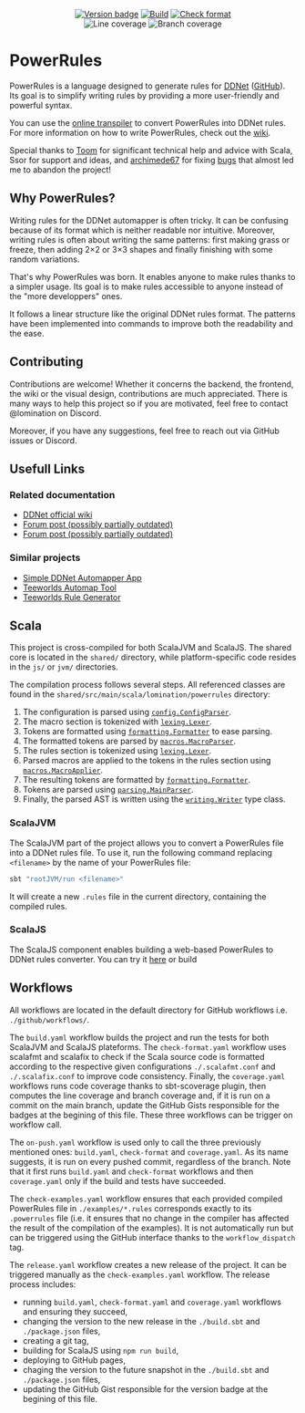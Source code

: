 <div align="center">

[![Version badge](https://img.shields.io/endpoint?url=https%3A%2F%2Fgist.githubusercontent.com%2Flomination%2F332a8f012e03423e217c300418f37718%2Fraw%2Fpowerrules-version-badge.json%3Fcachebust%3Ddkjflskjfldkf)](https://github.com/lomination/powerrules/releases/latest)
[![Build](https://img.shields.io/github/actions/workflow/status/lomination/powerrules/.github/workflows/build.yaml?branch=main)](https://github.com/lomination/powerrules/actions/workflows/build.yaml)
[![Check format](https://img.shields.io/github/actions/workflow/status/lomination/powerrules/.github/workflows/check-format.yaml?branch=main&label=check%20format)](https://github.com/lomination/powerrules/actions/workflows/check-format.yaml)
<br>
![Line coverage](https://img.shields.io/endpoint?url=https%3A%2F%2Fgist.githubusercontent.com%2Flomination%2F6d46d5386c81a9b73454731cbb5cc358%2Fraw%2Fpowerrules-line-coverage-badge.json%3Fcachebust%3Ddkjflskjfldkf)
![Branch coverage](https://img.shields.io/endpoint?url=https%3A%2F%2Fgist.githubusercontent.com%2Flomination%2F07f82f2d3ab43091376eb29126e2839c%2Fraw%2Fpowerrules-branch-coverage-badge.json%3Fcachebust%3Ddkjflskjfldkf)

</div>

# PowerRules

PowerRules is a language designed to generate rules for [DDNet](https://ddnet.org) ([GitHub](https://github.com/ddnet/ddnet)). Its goal is to simplify writing rules by providing a more user-friendly and powerful syntax.

You can use the [online transpiler](https://lomination.github.io/powerrules/) to convert PowerRules into DDNet rules. For more information on how to write PowerRules, check out the [wiki](https://github.com/lomination/powerrules/wiki).

Special thanks to [Toom](https://github.com/To-om) for significant technical help and advice with Scala, Ssor for support and ideas, and [archimede67](https://github.com/archimede67) for fixing [bugs](https://github.com/ddnet/ddnet/issues/8134) that almost led me to abandon the project!

## Why PowerRules?

Writing rules for the DDNet automapper is often tricky. It can be confusing because of its format which is neither readable nor intuitive. Moreover, writing rules is often about writing the same patterns: first making grass or freeze, then adding 2×2 or 3×3 shapes and finally finishing with some random variations.

That's why PowerRules was born. It enables anyone to make rules thanks to a simpler usage. Its goal is to make rules accessible to anyone instead of the "more developpers" ones.

It follows a linear structure like the original DDNet rules format. The patterns have been implemented into commands to improve both the readability and the ease.

## Contributing

Contributions are welcome! Whether it concerns the backend, the frontend, the wiki or the visual design, contributions are much appreciated. There is many ways to help this project so if you are motivated, feel free to contact @lomination on Discord.

Moreover, if you have any suggestions, feel free to reach out via GitHub issues or Discord.

## Usefull Links

### Related documentation

- [DDNet official wiki](https://wiki.ddnet.org/wiki/Automapper)
- [Forum post (possibly partially outdated)](https://forum.ddnet.org/viewtopic.php?t=2428)
- [Forum post (possibly partially outdated)](https://www.teeworlds.com/forum/viewtopic.php?pid=92492)

### Similar projects

- [Simple DDNet Automapper App](https://github.com/AssassinTee/SimpleDDNetAutomapper)
- [Teeworlds Automap Tool](https://github.com/ZonsaC/Teeworlds-Automapper)
- [Teeworlds Rule Generator](https://github.com/tw-tooling/tw-rule-generator)

## Scala

This project is cross-compiled for both ScalaJVM and ScalaJS. The shared core is located in the `shared/` directory, while platform-specific code resides in the `js/` or `jvm/` directories.

The compilation process follows several steps. All referenced classes are found in the `shared/src/main/scala/lomination/powerrules` directory:
1. The configuration is parsed using [`config.ConfigParser`](https://github.com/lomination/powerrules/blob/main/shared/src/main/scala/lomination/powerrules/config/ConfigParser.scala).
2. The macro section is tokenized with [`lexing.Lexer`](https://github.com/lomination/powerrules/blob/main/shared/src/main/scala/lomination/powerrules/lexing/Lexer.scala).
3. Tokens are formatted using [`formatting.Formatter`](https://github.com/lomination/powerrules/blob/main/shared/src/main/scala/lomination/powerrules/formatting/Formatter.scala) to ease parsing.
4. The formatted tokens are parsed by [`macros.MacroParser`](https://github.com/lomination/powerrules/blob/main/shared/src/main/scala/lomination/powerrules/macros/MacroParser.scala).
5. The rules section is tokenized using [`lexing.Lexer`](https://github.com/lomination/powerrules/blob/main/shared/src/main/scala/lomination/powerrules/lexing/Lexer.scala).
6. Parsed macros are applied to the tokens in the rules section using [`macros.MacroApplier`](https://github.com/lomination/powerrules/blob/main/shared/src/main/scala/lomination/powerrules/macros/MacroApplier.scala).
7. The resulting tokens are formatted by [`formatting.Formatter`](https://github.com/lomination/powerrules/blob/main/shared/src/main/scala/lomination/powerrules/formatting/Formatter.scala).
8. Tokens are parsed using [`parsing.MainParser`](https://github.com/lomination/powerrules/blob/main/shared/src/main/scala/lomination/powerrules/parsing/MainParser.scala).
9. Finally, the parsed AST is written using the [`writing.Writer`](https://github.com/lomination/powerrules/blob/main/shared/src/main/scala/lomination/powerrules/writing/Writer.scala) type class.

### ScalaJVM

The ScalaJVM part of the project allows you to convert a PowerRules file into a DDNet rules file. To use it, run the following command replacing `<filename>` by the name of your PowerRules file:

```bash
sbt "rootJVM/run <filename>"
```

It will create a new `.rules` file in the current directory, containing the compiled rules.

### ScalaJS

The ScalaJS component enables building a web-based PowerRules to DDNet rules converter. You can try it [here](https://lomination.github.io/powerrules/) or build

## Workflows

All workflows are located in the default directory for GitHub workflows i.e. `./github/workflows/`.

The `build.yaml` workflow builds the project and run the tests for both ScalaJVM and ScalaJS plateforms. The `check-format.yaml` workflow uses scalafmt and scalafix to check if the Scala source code is formatted according to the respective given configurations `./.scalafmt.conf` and `./.scalafix.conf` to improve code consistency. Finally, the `coverage.yaml` workflows runs code coverage thanks to sbt-scoverage plugin, then computes the line coverage and branch coverage and, if it is run on a commit on the main branch, update the GitHub Gists responsible for the badges at the begining of this file. These three workflows can be trigger on workflow call.

The `on-push.yaml` workflow is used only to call the three previously mentioned ones: `build.yaml`, `check-format` and `coverage.yaml`. As its name suggests, it is run on every pushed commit, regardless of the branch. Note that it first runs `build.yaml` and `check-format` workflows and then `coverage.yaml` only if the build and tests have succeeded.

The `check-examples.yaml` workflow ensures that each provided compiled PowerRules file in `./examples/*.rules` corresponds exactly to its `.powerrules` file (i.e. it ensures that no change in the compiler has affected the result of the compilation of the examples). It is not automatically run but can be triggered using the GitHub interface thanks to the `workflow_dispatch` tag.

The `release.yaml` workflow creates a new release of the project. It can be triggered manually as the `check-examples.yaml` workflow. The release process includes:
- running `build.yaml`, `check-format.yaml` and `coverage.yaml` workflows and ensuring they succeed,
- changing the version to the new release in the `./build.sbt` and `./package.json` files,
- creating a git tag,
- building for ScalaJS using `npm run build`,
- deploying to GitHub pages,
- chaging the version to the future snapshot in the `./build.sbt` and `./package.json` files,
- updating the GitHub Gist responsible for the version badge at the begining of this file.
